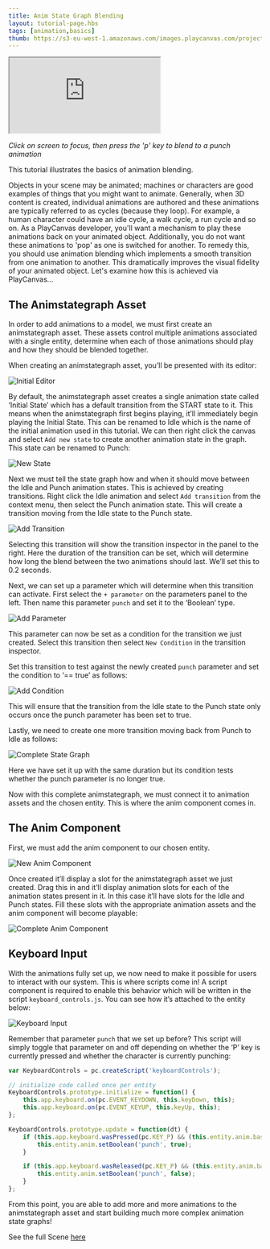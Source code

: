 ```yaml
---
title: Anim State Graph Blending
layout: tutorial-page.hbs
tags: [animation,basics]
thumb: https://s3-eu-west-1.amazonaws.com/images.playcanvas.com/projects/12/405874/A8B1FE-image-75.jpg
---
```


<iframe loading="lazy" src="https://playcanv.as/p/HI8kniOx/" title="Anim State Graph Blending"></iframe>

*Click on screen to focus, then press the 'p' key to blend to a punch animation*

This tutorial illustrates the basics of animation blending.

Objects in your scene may be animated; machines or characters are good examples of things that you might want to animate. Generally, when 3D content is created, individual animations are authored and these animations are typically referred to as cycles (because they loop). For example, a human character could have an idle cycle, a walk cycle, a run cycle and so on. As a PlayCanvas developer, you'll want a mechanism to play these animations back on your animated object. Additionally, you do not want these animations to 'pop' as one is switched for another. To remedy this, you should use animation blending which implements a smooth transition from one animation to another. This dramatically improves the visual fidelity of your animated object.
Let's examine how this is achieved via PlayCanvas...

## The Animstategraph Asset

In order to add animations to a model, we must first create an animstategraph asset. These assets control multiple animations associated with a single entity, determine when each of those animations should play and how they should be blended together.

When creating an animstategraph asset, you’ll be presented with its editor:

![Initial Editor][1]

By default, the animstategraph asset creates a single animation state called ‘Initial State’ which has a default transition from the START state to it. This means when the animstategraph first begins playing, it’ll immediately begin playing the Initial State. This can be renamed to Idle which is the name of the initial animation used in this tutorial. We can then right click the canvas and select `Add new state` to create another animation state in the graph. This state can be renamed to Punch:

![New State][2]

Next we must tell the state graph how and when it should move between the Idle and Punch animation states. This is achieved by creating transitions. Right click the Idle animation and select `Add transition` from the context menu, then select the Punch animation state. This will create a transition moving from the Idle state to the Punch state.

![Add Transition][3]

Selecting this transition will show the transition inspector in the panel to the right. Here the duration of the transition can be set, which will determine how long the blend between the two animations should last. We’ll set this to 0.2 seconds.

Next, we can set up a parameter which will determine when this transition can activate. First select the `+ parameter` on the parameters panel to the left. Then name this parameter `punch` and set it to the ‘Boolean’ type.

![Add Parameter][4]

This parameter can now be set as a condition for the transition we just created. Select this transition then select `New Condition` in the transition inspector.

Set this transition to test against the newly created `punch` parameter and set the condition to ‘== true’ as follows:

![Add Condition][5]

This will ensure that the transition from the Idle state to the Punch state only occurs once the punch parameter has been set to true.

Lastly, we need to create one more transition moving back from Punch to Idle as follows:

![Complete State Graph][6]

Here we have set it up with the same duration but its condition tests whether the punch parameter is no longer true.

Now with this complete animstategraph, we must connect it to animation assets and the chosen entity. This is where the anim component comes in.

## The Anim Component

First, we must add the anim component to our chosen entity.

![New Anim Component][7]

Once created it’ll display a slot for the animstategraph asset we just created. Drag this in and it’ll display animation slots for each of the animation states present in it. In this case it’ll have slots for the Idle and Punch states. Fill these slots with the appropriate animation assets and the anim component will become playable:

![Complete Anim Component][8]

## Keyboard Input

With the animations fully set up, we now need to make it possible for users to interact with our system. This is where scripts come in! A script component is required to enable this behavior which will be written in the script `keyboard_controls.js`. You can see how it’s attached to the entity below:

![Keyboard Input][9]

Remember that parameter `punch` that we set up before? This script will simply toggle that parameter on and off depending on whether the ‘P’ key is currently pressed and whether the character is currently punching:

```javascript
var KeyboardControls = pc.createScript('keyboardControls');

// initialize code called once per entity
KeyboardControls.prototype.initialize = function() {
    this.app.keyboard.on(pc.EVENT_KEYDOWN, this.keyDown, this);
    this.app.keyboard.on(pc.EVENT_KEYUP, this.keyUp, this);
};

KeyboardControls.prototype.update = function(dt) {
    if (this.app.keyboard.wasPressed(pc.KEY_P) && (this.entity.anim.baseLayer.activeState !== 'Punch')) {
        this.entity.anim.setBoolean('punch', true);
    }

    if (this.app.keyboard.wasReleased(pc.KEY_P) && (this.entity.anim.baseLayer.activeState === 'Punch')) {
        this.entity.anim.setBoolean('punch', false);
    }
};
```

From this point, you are able to add more and more animations to the animstategraph asset and start building much more complex animation state graphs!

See the full Scene [here](https://playcanvas.com/editor/scene/1065029)

[1]: /images/tutorials/anim_blending/initial_editor.png
[2]: /images/tutorials/anim_blending/new_state.gif
[3]: /images/tutorials/anim_blending/add_transition.gif
[4]: /images/tutorials/anim_blending/add_parameter.png
[5]: /images/tutorials/anim_blending/add_condition.png
[6]: /images/tutorials/anim_blending/complete_state_graph.png
[7]: /images/tutorials/anim_blending/new_anim_component.png
[8]: /images/tutorials/anim_blending/complete_anim_component.png
[9]: /images/tutorials/anim_blending/keyboard_input.png
